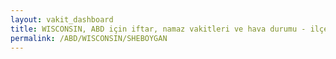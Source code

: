 ```yaml
---
layout: vakit_dashboard
title: WISCONSIN, ABD için iftar, namaz vakitleri ve hava durumu - ilçe/eyalet seç
permalink: /ABD/WISCONSIN/SHEBOYGAN
---
```


<script type="text/javascript">
  var GLOBAL_COUNTRY = 'ABD';
  var GLOBAL_CITY = 'WISCONSIN';
  var GLOBAL_STATE = 'SHEBOYGAN';
  var lat = 72;
  var lon = 21;
</script>
